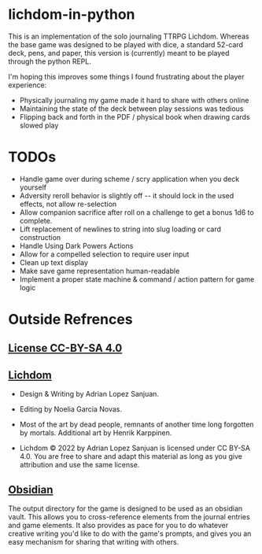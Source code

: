 # lichdom-in-python
This is an implementation of the solo journaling TTRPG Lichdom.  Whereas the base game was designed to be played
with dice, a standard 52-card deck, pens, and paper, this version is (currently) meant to be played through the
python REPL.

I'm hoping this improves some things I found frustrating about the player experience:
* Physically journaling my game made it hard to share with others online
* Maintaining the state of the deck between play sessions was tedious
* Flipping back and forth in the PDF / physical book when drawing cards slowed play

# TODOs
* Handle game over during scheme / scry application when you deck yourself
* Adversity reroll behavior is slightly off -- it should lock in the used effects, not allow re-selection
* Allow companion sacrifice after roll on a challenge to get a bonus 1d6 to complete. 
* Lift replacement of newlines to string into slug loading or card construction
* Handle Using Dark Powers Actions
* Allow for a compelled selection to require user input
* Clean up text display
* Make save game representation human-readable
* Implement a proper state machine & command / action pattern for game logic

# Outside Refrences

## [License CC-BY-SA 4.0](https://creativecommons.org/licenses/by-sa/4.0/)

## [Lichdom](https://preview.drivethrurpg.com/en/product/399971/Lichdom--A-solo-RPG-about-the-perilous-journey-of-a-sorcerer-towards-immortality)

* Design & Writing by Adrian Lopez Sanjuan.
* Editing by Noelia Garcia Novas.
* Most of the art by dead people, remnants of another time long
forgotten by mortals. Additional art by Henrik Karppinen.

* Lichdom © 2022 by Adrian Lopez Sanjuan is licensed under
CC BY-SA 4.0. You are free to share and adapt this material as
long as you give attribution and use the same license.

## [Obsidian](https://obsidian.md/)
The output directory for the game is designed to be used as an obsidian vault.  This allows you to cross-reference elements from the journal entries and game elements.  It also provides as pace for you to do whatever creative writing you'd like to do with the game's prompts, and gives you an easy mechanism for sharing that writing with others.